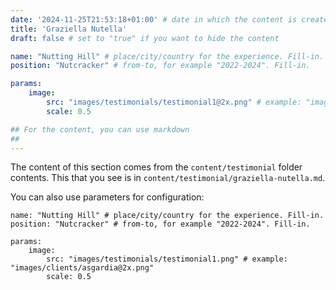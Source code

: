 ```yaml
---
date: '2024-11-25T21:53:18+01:00' # date in which the content is created - defaults to "today"
title: 'Graziella Nutella'
draft: false # set to "true" if you want to hide the content 

name: "Nutting Hill" # place/city/country for the experience. Fill-in.
position: "Nutcracker" # from-to, for example "2022-2024". Fill-in.

params:
    image:
        src: "images/testimonials/testimonial1@2x.png" # example: "images/clients/asgardia@2x.png"
        scale: 0.5

## For the content, you can use markdown
##
---
```


The content of this section comes from the `content/testimonial` folder contents. This that you see is in `content/testimonial/graziella-nutella.md`.

You can also use parameters for configuration:

```
name: "Nutting Hill" # place/city/country for the experience. Fill-in.
position: "Nutcracker" # from-to, for example "2022-2024". Fill-in.

params:
    image:
        src: "images/testimonials/testimonial1.png" # example: "images/clients/asgardia@2x.png"
        scale: 0.5
```